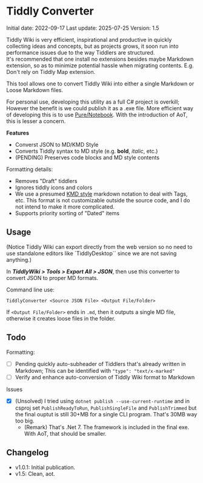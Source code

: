 # Tiddly Converter

Initial date: 2022-09-17
Last update: 2025-07-25
Version: 1.5

Tiddly Wiki is very efficient, inspirational and productive in quickly collecting ideas and concepts, but as projects grows, it soon run into performance issues due to the way Tiddlers are structured.  
It's recommended that one install no extensions besides maybe Markdown extension, so as to minimize potential hassle when migrating contents. E.g. Don't rely on Tiddly Map extension.

This tool allows one to convert Tiddly Wiki into either a single Markdown or Loose Markdown files.  

For personal use, developing this utility as a full C# project is overkill; However the benefit is we could publish it as a .exe file. More efficient way of developing this is to use [Pure/Notebook](https://github.com/pure-the-Language/Pure/). With the introduction of AoT, this is lesser a concern.

**Features**

* Converst JSON to MD/KMD Style
* Converts Tiddly syntax to MD style (e.g. **bold**, *italic*, etc.)
* (PENDING) Preserves code blocks and MD style contents

Formatting details:

* Removes "Draft" tiddlers
* Ignores tiddly icons and colors
* We use a presumed [KMD style](https://files.totalimagine.com/PDF/KnowledgeMarkdownWorkflow-Presentation_No.1_Rev.0.5.pdf) markdown notation to deal with Tags, etc. This format is not customizable outside the source code, and I do not intend to make it more complicated.
* Supports priority sorting of "Dated" items

## Usage

(Notice Tiddly Wiki can export directly from the web version so no need to use standalone editors like `TiddlyDesktop`` since we are not saving anything.)

In ***TiddlyWiki > Tools > Export All > JSON***, then use this converter to convert JSON to proper MD formats.

Command line use:

```
TiddlyConverter <Source JSON File> <Output File/Folder>
```

If `<Output File/Folder>` ends in `.md`, then it outputs a single MD file, otherwise it creates loose files in the folder.

## Todo

Formatting:

- [ ] Pending quickly auto-subheader of Tiddlers that's already written in Markdown; This can be identified with `"type": "text/x-marked"`
- [ ] Verify and enhance auto-conversion of Tiddly Wiki format to Markdown

Issues

- [x] (Unsolved) I tried using `dotnet publish --use-current-runtime` and in csproj set `PublishReadyToRun`, `PublishSingleFile` and `PublishTrimmed` but the final ouptut is still 30+MB for a single CLI program. That's 30MB way too big.
	* (Remark) That's .Net 7. The framework is included in the final exe. With AoT, that should be smaller.

## Changelog

* v1.0.1: Initial publication.
* v1.5: Clean, aot.